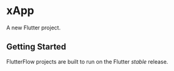 # xApp

A new Flutter project.

## Getting Started

FlutterFlow projects are built to run on the Flutter _stable_ release.
